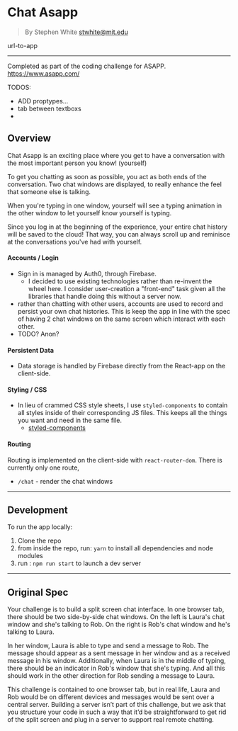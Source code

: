 # Chat Asapp
> By Stephen White <stwhite@mit.edu>

 url-to-app

---------------------------------------------

Completed as part of the coding challenge for ASAPP.
https://www.asapp.com/

TODOS:
- ADD proptypes...
- tab between textboxs
-

## Overview
Chat Asapp is an exciting place where you get to have a conversation with the most important person you know! (yourself)

To get you chatting as soon as possible, you act as both ends of the conversation. Two chat windows are displayed, to really enhance the feel that someone else is talking.

When you're typing in one window, yourself will see a typing animation in the other window to let yourself know yourself is typing.

Since you log in at the beginning of the experience, your entire chat history will be saved to the cloud! That way, you can always scroll up and reminisce at the conversations you've had with yourself.


#### Accounts / Login
- Sign in is managed by Auth0, through Firebase.
  - I decided to use existing technologies rather than re-invent the wheel here. I consider user-creation a "front-end" task given all the libraries that handle doing this without a server now.
- rather than chatting with other users, accounts are used to record and persist your own chat histories. This is keep the app in line with the spec of having 2 chat windows on the same screen which interact with each other.
- TODO? Anon?


#### Persistent Data
- Data storage is handled by Firebase directly from the React-app on the client-side.

#### Styling / CSS
- In lieu of crammed CSS style sheets, I use `styled-components` to contain all styles inside of their corresponding JS files. This keeps all the things you want and need in the same file.
  - [styled-components](https://github.com/styled-components/styled-components)

#### Routing
Routing is implemented on the client-side with `react-router-dom`. There is currently only one route,
- `/chat` - render the chat windows


----------------------------------------
## Development

To run the app locally:

1. Clone the repo
2. from inside the repo, run: `yarn` to install all dependencies and node modules
3. run : `npm run start` to launch a dev server

---------------------------------
## Original Spec

Your challenge is to build a split screen chat interface. In one browser tab, there should be two side-by-side chat windows. On the left is Laura's chat window and she's talking to Rob. On the right is Rob's chat window and he's talking to Laura.

In her window, Laura is able to type and send a message to Rob. The message should appear as a sent message in her window and as a received message in his window. Additionally, when Laura is in the middle of typing, there should be an indicator in Rob's window that she's typing. And all this should work in the other direction for Rob sending a message to Laura.

This challenge is contained to one browser tab, but in real life, Laura and Rob would be on different devices and messages would be sent over a central server. Building a server isn’t part of this challenge, but we ask that you structure your code in such a way that it’d be straightforward to get rid of the split screen and plug in a server to support real remote chatting.
